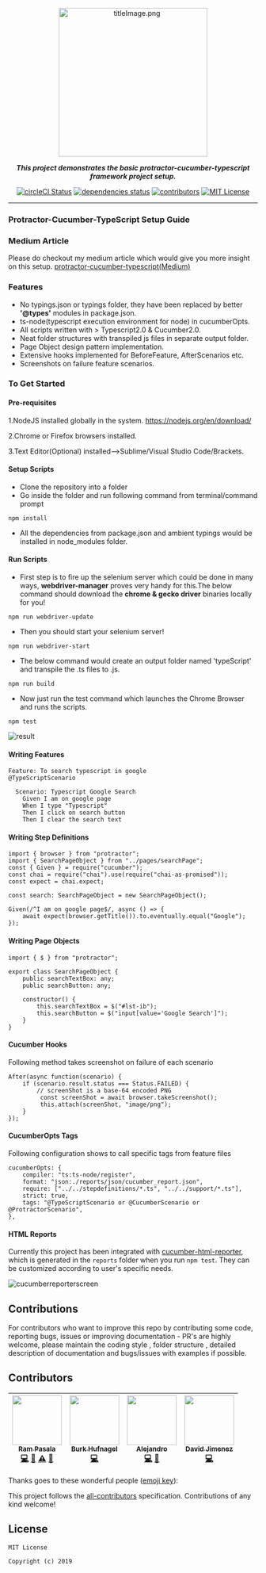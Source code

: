 <p align="center">
<img src= "./images/protractor-typescript-cucumber.png" height=300 alt="titleImage.png"/>
</p>

<p align="center">
   <i><strong>This project demonstrates the basic protractor-cucumber-typescript framework project setup.
</strong></i>
<p>

<p align="center">
<a href="https://circleci.com/gh/igniteram/protractor-cucumber-typescript/tree/master"><img alt="circleCI Status" src="https://circleci.com/gh/igniteram/protractor-cucumber-typescript/tree/master.svg?style=shield"></a>
<a href="https://david-dm.org/igniteram/protractor-cucumber-typescript"><img alt="dependencies status" src="https://david-dm.org/igniteram/protractor-cucumber-typescript.svg"></a>
<a href=#contributors><img alt="contributors" src="https://img.shields.io/badge/all_contributors-4-orange.svg"></a>
<a href="https://opensource.org/licenses/MIT"><img alt="MIT License" src="https://img.shields.io/dub/l/vibe-d.svg"></a>
</p>

---


### Protractor-Cucumber-TypeScript Setup Guide   

### Medium Article
Please do checkout my medium article which would give you more insight on this setup. [protractor-cucumber-typescript(Medium)](https://medium.com/@igniteram/e2e-testing-with-protractor-cucumber-using-typescript-564575814e4a)

### Features
* No typings.json or typings folder, they have been replaced by better **'@types'** modules in package.json.
* ts-node(typescript execution environment for node) in cucumberOpts. 
* All scripts written with > Typescript2.0 & Cucumber2.0.
* Neat folder structures with transpiled js files in separate output folder.
* Page Object design pattern implementation.
* Extensive hooks implemented for BeforeFeature, AfterScenarios etc.
* Screenshots on failure feature scenarios.


### To Get Started

#### Pre-requisites
1.NodeJS installed globally in the system.
https://nodejs.org/en/download/

2.Chrome or Firefox browsers installed.

3.Text Editor(Optional) installed-->Sublime/Visual Studio Code/Brackets.

#### Setup Scripts
* Clone the repository into a folder
* Go inside the folder and run following command from terminal/command prompt
```
npm install 
```
* All the dependencies from package.json and ambient typings would be installed in node_modules folder.

#### Run Scripts

* First step is to fire up the selenium server which could be done in many ways,  **webdriver-manager** proves very handy for this.The below command should download the **chrome & gecko driver** binaries locally for you!

```
npm run webdriver-update
``` 

* Then you should start your selenium server!
```
npm run webdriver-start
```

* The below command would create an output folder named 'typeScript' and transpile the .ts files to .js.
```
npm run build
```

* Now just run the test command which launches the Chrome Browser and runs the scripts.
```
npm test
```
![result](https://raw.githubusercontent.com/igniteram/protractor-cucumber-typescript/master/images/protractor-cucumber-typescript-result.gif)

#### Writing Features
```
Feature: To search typescript in google
@TypeScriptScenario

  Scenario: Typescript Google Search
    Given I am on google page
    When I type "Typescript"
    Then I click on search button
    Then I clear the search text
```
#### Writing Step Definitions
    
```
import { browser } from "protractor";
import { SearchPageObject } from "../pages/searchPage";
const { Given } = require("cucumber");
const chai = require("chai").use(require("chai-as-promised"));
const expect = chai.expect;

const search: SearchPageObject = new SearchPageObject();

Given(/^I am on google page$/, async () => {
    await expect(browser.getTitle()).to.eventually.equal("Google");
});
```

#### Writing Page Objects
```
import { $ } from "protractor";

export class SearchPageObject {
    public searchTextBox: any;
    public searchButton: any;

    constructor() {
        this.searchTextBox = $("#lst-ib");
        this.searchButton = $("input[value='Google Search']");
    }
}
```
#### Cucumber Hooks
Following method takes screenshot on failure of each scenario
```
After(async function(scenario) {
    if (scenario.result.status === Status.FAILED) {
        // screenShot is a base-64 encoded PNG
         const screenShot = await browser.takeScreenshot();
         this.attach(screenShot, "image/png");
    }
});
```
#### CucumberOpts Tags
Following configuration shows to call specific tags from feature files
```
cucumberOpts: {
    compiler: "ts:ts-node/register",
    format: "json:./reports/json/cucumber_report.json",
    require: ["../../stepdefinitions/*.ts", "../../support/*.ts"],
    strict: true,
    tags: "@TypeScriptScenario or @CucumberScenario or @ProtractorScenario",
},
```
#### HTML Reports
Currently this project has been integrated with [cucumber-html-reporter](https://github.com/gkushang/cucumber-html-reporter), which is generated in the `reports` folder when you run `npm test`.
They can be customized according to user's specific needs.

![cucumberreporterscreen](https://raw.githubusercontent.com/igniteram/protractor-cucumber-typescript/master/images/cucumberReporter.PNG)

## Contributions
For contributors who want to improve this repo by contributing some code, reporting bugs, issues or improving documentation - PR's are highly welcome, please maintain the coding style , folder structure , detailed description of documentation and bugs/issues with examples if possible.

## Contributors

<!-- ALL-CONTRIBUTORS-LIST:START - Do not remove or modify this section -->
<!-- prettier-ignore -->
| [<img src="https://avatars1.githubusercontent.com/u/15998104?v=4" width="100px;"/><br /><sub><b>Ram Pasala</b></sub>](https://in.linkedin.com/in/rpasala)<br />[💻](https://github.com/igniteram/protractor-cucumber-typescript/commits?author=igniteram "Code") [📖](https://github.com/igniteram/protractor-cucumber-typescript/commits?author=igniteram "Documentation") [⚠️](https://github.com/igniteram/protractor-cucumber-typescript/commits?author=igniteram "Tests") [🐛](https://github.com/igniteram/protractor-cucumber-typescript/issues?q=author%3Aigniteram "Bug reports") | [<img src="https://avatars1.githubusercontent.com/u/304328?v=4" width="100px;"/><br /><sub><b>Burk Hufnagel</b></sub>](https://github.com/BurkHufnagel)<br />[💻](https://github.com/igniteram/protractor-cucumber-typescript/commits?author=BurkHufnagel "Code") | [<img src="https://avatars3.githubusercontent.com/u/6922793?v=4" width="100px;"/><br /><sub><b>Alejandro</b></sub>](https://github.com/sanko1983)<br />[💻](https://github.com/igniteram/protractor-cucumber-typescript/commits?author=sanko1983 "Code") [🐛](https://github.com/igniteram/protractor-cucumber-typescript/issues?q=author%3Asanko1983 "Bug reports") | [<img src="https://avatars0.githubusercontent.com/u/14068808?v=4" width="100px;"/><br /><sub><b>David Jimenez</b></sub>](https://github.com/runnerdave)<br />[💻](https://github.com/igniteram/protractor-cucumber-typescript/commits?author=runnerdave "Code") |
| :---: | :---: | :---: | :---: |
<!-- ALL-CONTRIBUTORS-LIST:END -->
<!-- ALL-CONTRIBUTORS-LIST:START - Do not remove or modify this section -->
<!-- prettier-ignore -->
<!-- ALL-CONTRIBUTORS-LIST:END -->
Thanks goes to these wonderful people ([emoji key](https://github.com/kentcdodds/all-contributors#emoji-key)):

<!-- ALL-CONTRIBUTORS-LIST:START - Do not remove or modify this section -->
<!-- prettier-ignore -->
<!-- ALL-CONTRIBUTORS-LIST:END -->

This project follows the [all-contributors](https://github.com/kentcdodds/all-contributors) specification. Contributions of any kind welcome!

## License
```   
MIT License

Copyright (c) 2019
```
